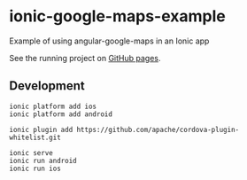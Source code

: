 ionic-google-maps-example
=========================

Example of using angular-google-maps in an Ionic app

See the running project on [GitHub pages](http://jessamynsmith.github.io/ionic-google-maps-example/www/index.html).


Development
-----------

    ionic platform add ios
    ionic platform add android

    ionic plugin add https://github.com/apache/cordova-plugin-whitelist.git

    ionic serve
    ionic run android
    ionic run ios
